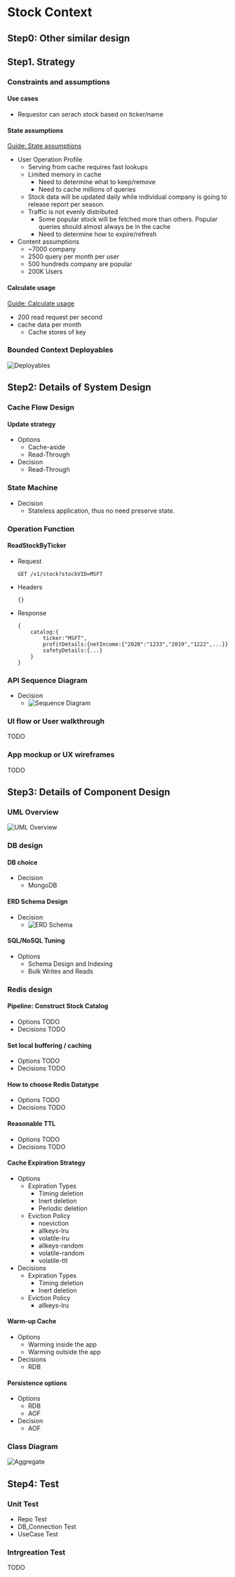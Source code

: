 # Stock Context

## Step0: Other similar design

## Step1. Strategy

### Constraints and assumptions

#### Use cases

- Requestor can serach stock based on ticker/name

#### State assumptions

[Guide: State assumptions](https://hackmd.io/oWWAU1yHTBiCUuOiduN-Fg)

- User Operation Profile
  - Serving from cache requires fast lookups
  - Limited memory in cache
    - Need to determine what to keep/remove
    - Need to cache millions of queries
  - Stock data will be updated daily while individual company is going to release report per season.
  - Traffic is not evenly distributed
    - Some popular stock will be fetched more than others. Popular queries should almost always be in the cache
    - Need to determine how to expire/refresh
- Content assumptions
  - ~7000 company
  - 2500 query per month per user
  - 500 hundreds company are popular
  - 200K Users

#### Calculate usage

[Guide: Calculate usage](https://hackmd.io/cz1GW_NhQC6W9VdGXqERdA)

- 200 read request per second
- cache data per month
  - Cache stores of key

### Bounded Context Deployables

![Deployables](https://drive.google.com/uc?export=view&id=18j8rD7JOmfr55tDI9POQTiO2gCg99gOr)

## Step2: Details of System Design

### Cache Flow Design

#### Update strategy

- Options
  - Cache-aside
  - Read-Through
- Decision
  - Read-Through

### State Machine

- Decision
  - Stateless application, thus no need preserve state.

### Operation Function

#### ReadStockByTicker

- Request
  ```
  GET /v1/stock?stockVID=MSFT
  ```
- Headers
  ```
  {}
  ```
- Response
  ```
  {
      catalog:{
          ticker:"MSFT",
          profitDetails:{netIncome:{"2020":"1233","2019","1222",...}}
          safetyDetails:{...}
      }
  }
  ```

### API Sequence Diagram

- Decision
  - ![Sequence Diagram](https://drive.google.com/uc?export=view&id=12zQN9IQy7jc41QOo1080mE7NIIdAI_Ka)

### UI flow or User walkthrough

TODO

### App mockup or UX wireframes

TODO

## Step3: Details of Component Design

### UML Overview

![UML Overview](https://drive.google.com/uc?export=view&id=166RSACDRWzp-IkW3EP2z7e2BBST4ctmg)

### DB design

#### DB choice

- Decision
  - MongoDB

#### ERD Schema Design

- Decision
  - ![ERD Schema](https://drive.google.com/uc?export=view&id=1rUPeObg_7Syw0-MTF6RcqjQqXAl4SchW)

#### SQL/NoSQL Tuning

- Options
  - Schema Design and Indexing
  - Bulk Writes and Reads

### Redis design

#### Pipeline: Construct Stock Catalog

- Options
  TODO
- Decisions
  TODO

#### Set local buffering / caching

- Options
  TODO
- Decisions
  TODO

#### How to choose Redis Datatype

- Options
  TODO
- Decisions
  TODO

#### Reasonable TTL

- Options
  TODO
- Decisions
  TODO

#### Cache Expiration Strategy

- Options
  - Expiration Types
    - Timing deletion
    - Inert deletion
    - Periodic deletion
  - Eviction Policy
    - noeviction
    - allkeys-lru
    - volatile-lru
    - allkeys-random
    - volatile-random
    - volatile-ttl
- Decisions
  - Expiration Types
    - Timing deletion
    - Inert deletion
  - Eviction Policy
    - allkeys-lru

#### Warm-up Cache

- Options
  - Warming inside the app
  - Warming outside the app
- Decisions
  - RDB

#### Persistence options

- Options
  - RDB
  - AOF
- Decision
  - AOF

### Class Diagram

![Aggregate](https://drive.google.com/uc?export=view&id=166RSACDRWzp-IkW3EP2z7e2BBST4ctmg)

## Step4: Test

### Unit Test

- Repo Test
- DB_Connection Test
- UseCase Test

### Intrgreation Test

TODO
